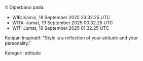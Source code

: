 ⏰ Diperbarui pada:
- WIB: Kamis, 18 September 2025 23.32.25 UTC
- WITA: Jumat, 19 September 2025 00.32.25 UTC
- WIT: Jumat, 19 September 2025 01.32.25 UTC

Kutipan Inspiratif:
"Style is a reflection of your attitude and your personality."


Kategori: attitude

